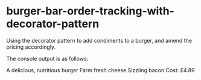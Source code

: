 # burger-bar-order-tracking-with-decorator-pattern
Using the decorator pattern to add condiments to a burger, and amend the pricing accordingly.

The console output is as follows:

A delicious, nutritious burger
Farm fresh cheese
Sizzling bacon
Cost: £4.89
